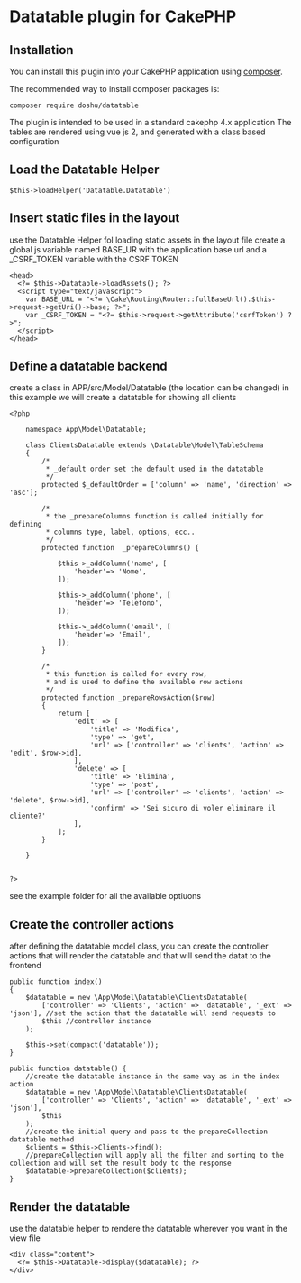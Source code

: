 # Datatable plugin for CakePHP

## Installation

You can install this plugin into your CakePHP application using [composer](https://getcomposer.org).

The recommended way to install composer packages is:

```
composer require doshu/datatable
```

The plugin is intended to be used in a standard cakephp 4.x application
The tables are rendered using vue js 2, and generated with a class based configuration

## Load the Datatable Helper

```
$this->loadHelper('Datatable.Datatable')
```

## Insert static files in the layout
use the Datatable Helper fol loading static assets in the layout file
create a global js variable named BASE_UR with the application base url and a _CSRF_TOKEN variable with the CSRF TOKEN

```
<head>
  <?= $this->Datatable->loadAssets(); ?>
  <script type="text/javascript">
    var BASE_URL = "<?= \Cake\Routing\Router::fullBaseUrl().$this->request->getUri()->base; ?>";
    var _CSRF_TOKEN = "<?= $this->request->getAttribute('csrfToken') ?>";
  </script>
</head>
```

## Define a datatable backend

create a class in APP/src/Model/Datatable (the location can be changed)
in this example we will create a datatable for showing all clients

```
<?php

    namespace App\Model\Datatable;

    class ClientsDatatable extends \Datatable\Model\TableSchema
    {
        /*
         * _default order set the default used in the datatable
         */
        protected $_defaultOrder = ['column' => 'name', 'direction' => 'asc'];
        
        /*
         * the _prepareColumns function is called initially for defining
         * columns type, label, options, ecc..
         */
        protected function  _prepareColumns() {
        
            $this->_addColumn('name', [
                'header'=> 'Nome',
            ]);
            
            $this->_addColumn('phone', [
                'header'=> 'Telefono',
            ]);
            
            $this->_addColumn('email', [
                'header'=> 'Email',
            ]);
        }
        
        /*
         * this function is called for every row, 
         * and is used to define the available row actions
         */
        protected function _prepareRowsAction($row) 
        {
            return [
                'edit' => [
                    'title' => 'Modifica',
                    'type' => 'get',
                    'url' => ['controller' => 'clients', 'action' => 'edit', $row->id],
                ],
                'delete' => [
                    'title' => 'Elimina',
                    'type' => 'post',
                    'url' => ['controller' => 'clients', 'action' => 'delete', $row->id],
                    'confirm' => 'Sei sicuro di voler eliminare il cliente?'
                ],
            ];
        }

    }


?>
```

see the example folder for all the available optiuons

## Create the controller actions

after defining the datatable model class, you can create the controller actions that will render the datatable and that will send the datat to the frontend

```
public function index()
{
    $datatable = new \App\Model\Datatable\ClientsDatatable(
        ['controller' => 'Clients', 'action' => 'datatable', '_ext' => 'json'], //set the action that the datatable will send requests to
        $this //controller instance
    );

    $this->set(compact('datatable'));
}

public function datatable() {
    //create the datatable instance in the same way as in the index action
    $datatable = new \App\Model\Datatable\ClientsDatatable(
        ['controller' => 'Clients', 'action' => 'datatable', '_ext' => 'json'],
        $this
    );
    //create the initial query and pass to the prepareCollection datatable method
    $clients = $this->Clients->find();
    //prepareCollection will apply all the filter and sorting to the collection and will set the result body to the response
    $datatable->prepareCollection($clients);
}
```

## Render the datatable
use the datatable helper to rendere the datatable wherever you want in the view file

```
<div class="content">
  <?= $this->Datatable->display($datatable); ?>
</div>
```
